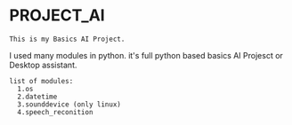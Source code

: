 # PROJECT_AI
```
This is my Basics AI Project.
```
I used many modules in python. it's full python based basics AI Projesct or Desktop assistant.
```
list of modules:
  1.os
  2.datetime
  3.sounddevice (only linux)
  4.speech_reconition
```
